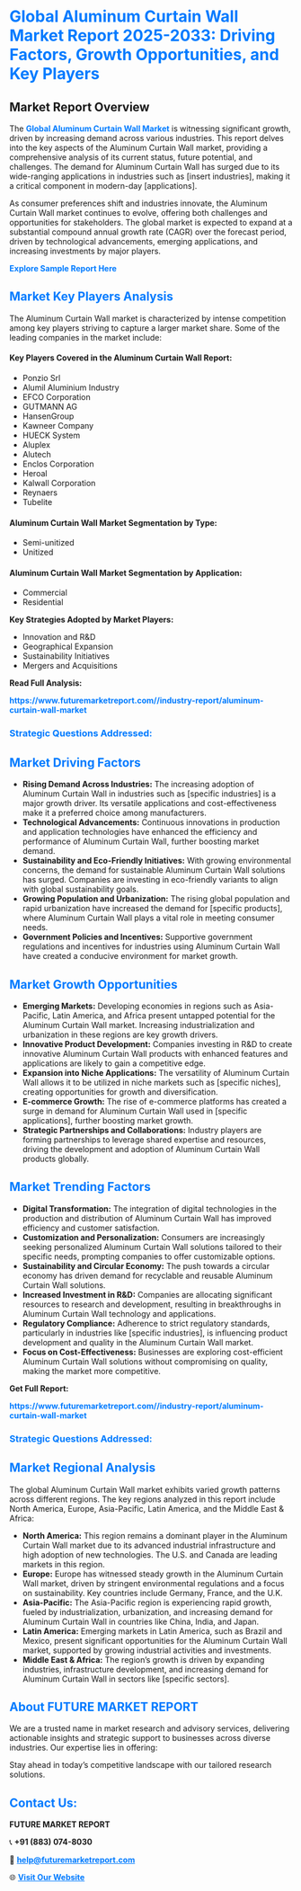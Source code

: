 <h1 style="color: #007BFF;">Global Aluminum Curtain Wall Market Report 2025-2033: Driving Factors, Growth Opportunities, and Key Players</h1>

<section id="overview">
<h2>Market Report Overview</h2>
<p>The <a href="https://www.futuremarketreport.com//industry-report/aluminum-curtain-wall-market" style="color: #007BFF; text-decoration: none;"><strong>Global Aluminum Curtain Wall Market</strong></a> is witnessing significant growth, driven by increasing demand across various industries. This report delves into the key aspects of the Aluminum Curtain Wall market, providing a comprehensive analysis of its current status, future potential, and challenges. The demand for Aluminum Curtain Wall has surged due to its wide-ranging applications in industries such as [insert industries], making it a critical component in modern-day [applications].</p>
<p>As consumer preferences shift and industries innovate, the Aluminum Curtain Wall market continues to evolve, offering both challenges and opportunities for stakeholders. The global market is expected to expand at a substantial compound annual growth rate (CAGR) over the forecast period, driven by technological advancements, emerging applications, and increasing investments by major players.</p>
</section>

<section id="overview">
<p><a href="https://www.futuremarketreport.com//request-sample/reportId=63132" style="color: #007BFF; text-decoration: none;"><strong>Explore Sample Report Here</strong></a></p>
</section>

<section id="key-players">
<h2 style="color: #007BFF;">Market Key Players Analysis</h2>
<p>The Aluminum Curtain Wall market is characterized by intense competition among key players striving to capture a larger market share. Some of the leading companies in the market include:</p>
<h4>Key Players Covered in the Aluminum Curtain Wall Report:</h4>
<ul><li>Ponzio Srl</li><li>Alumil Aluminium Industry</li><li>EFCO Corporation</li><li>GUTMANN AG</li><li>HansenGroup</li><li>Kawneer Company</li><li>HUECK System</li><li>Aluplex</li><li>Alutech</li><li>Enclos Corporation</li><li>Heroal</li><li>Kalwall Corporation</li><li>Reynaers</li><li>Tubelite</li></ul>
<h4>Aluminum Curtain Wall Market Segmentation by Type:</h4>
<ul><li>Semi-unitized</li><li>Unitized</li></ul>

<h4>Aluminum Curtain Wall Market Segmentation by Application:</h4>
<ul><li>Commercial</li><li>Residential</li></ul>
<p><strong>Key Strategies Adopted by Market Players:</strong></p>
<ul>
<li>Innovation and R&D</li>
<li>Geographical Expansion</li>
<li>Sustainability Initiatives</li>
<li>Mergers and Acquisitions</li>
</ul>
</section>

<section>
<p><strong>Read Full Analysis: </strong></p><a href="https://www.futuremarketreport.com//industry-report/aluminum-curtain-wall-market" style="color: #007BFF; text-decoration: none;"><strong>https://www.futuremarketreport.com//industry-report/aluminum-curtain-wall-market</strong></a>
<h3 style="color: #007BFF;">Strategic Questions Addressed:</h3>
</section>

<section id="driving-factors">
<h2 style="color: #007BFF;">Market Driving Factors</h2>
<ul>
<li><strong>Rising Demand Across Industries:</strong> The increasing adoption of Aluminum Curtain Wall in industries such as [specific industries] is a major growth driver. Its versatile applications and cost-effectiveness make it a preferred choice among manufacturers.</li>
<li><strong>Technological Advancements:</strong> Continuous innovations in production and application technologies have enhanced the efficiency and performance of Aluminum Curtain Wall, further boosting market demand.</li>
<li><strong>Sustainability and Eco-Friendly Initiatives:</strong> With growing environmental concerns, the demand for sustainable Aluminum Curtain Wall solutions has surged. Companies are investing in eco-friendly variants to align with global sustainability goals.</li>
<li><strong>Growing Population and Urbanization:</strong> The rising global population and rapid urbanization have increased the demand for [specific products], where Aluminum Curtain Wall plays a vital role in meeting consumer needs.</li>
<li><strong>Government Policies and Incentives:</strong> Supportive government regulations and incentives for industries using Aluminum Curtain Wall have created a conducive environment for market growth.</li>
</ul>
</section>

<section id="growth-opportunities">
<h2 style="color: #007BFF;">Market Growth Opportunities</h2>
<ul>
<li><strong>Emerging Markets:</strong> Developing economies in regions such as Asia-Pacific, Latin America, and Africa present untapped potential for the Aluminum Curtain Wall market. Increasing industrialization and urbanization in these regions are key growth drivers.</li>
<li><strong>Innovative Product Development:</strong> Companies investing in R&D to create innovative Aluminum Curtain Wall products with enhanced features and applications are likely to gain a competitive edge.</li>
<li><strong>Expansion into Niche Applications:</strong> The versatility of Aluminum Curtain Wall allows it to be utilized in niche markets such as [specific niches], creating opportunities for growth and diversification.</li>
<li><strong>E-commerce Growth:</strong> The rise of e-commerce platforms has created a surge in demand for Aluminum Curtain Wall used in [specific applications], further boosting market growth.</li>
<li><strong>Strategic Partnerships and Collaborations:</strong> Industry players are forming partnerships to leverage shared expertise and resources, driving the development and adoption of Aluminum Curtain Wall products globally.</li>
</ul>
</section>

<section id="trending-factors">
<h2 style="color: #007BFF;">Market Trending Factors</h2>
<ul>
<li><strong>Digital Transformation:</strong> The integration of digital technologies in the production and distribution of Aluminum Curtain Wall has improved efficiency and customer satisfaction.</li>
<li><strong>Customization and Personalization:</strong> Consumers are increasingly seeking personalized Aluminum Curtain Wall solutions tailored to their specific needs, prompting companies to offer customizable options.</li>
<li><strong>Sustainability and Circular Economy:</strong> The push towards a circular economy has driven demand for recyclable and reusable Aluminum Curtain Wall solutions.</li>
<li><strong>Increased Investment in R&D:</strong> Companies are allocating significant resources to research and development, resulting in breakthroughs in Aluminum Curtain Wall technology and applications.</li>
<li><strong>Regulatory Compliance:</strong> Adherence to strict regulatory standards, particularly in industries like [specific industries], is influencing product development and quality in the Aluminum Curtain Wall market.</li>
<li><strong>Focus on Cost-Effectiveness:</strong> Businesses are exploring cost-efficient Aluminum Curtain Wall solutions without compromising on quality, making the market more competitive.</li>
</ul>
</section>

<section>
<p><strong>Get Full Report: </strong></p><a href="https://www.futuremarketreport.com//industry-report/aluminum-curtain-wall-market" style="color: #007BFF; text-decoration: none;"><strong>https://www.futuremarketreport.com//industry-report/aluminum-curtain-wall-market</strong></a>
<h3 style="color: #007BFF;">Strategic Questions Addressed:</h3>
</section>


<section id="regional-analysis">
<h2 style="color: #007BFF;">Market Regional Analysis</h2>
<p>The global Aluminum Curtain Wall market exhibits varied growth patterns across different regions. The key regions analyzed in this report include North America, Europe, Asia-Pacific, Latin America, and the Middle East & Africa:</p>
<ul>
<li><strong>North America:</strong> This region remains a dominant player in the Aluminum Curtain Wall market due to its advanced industrial infrastructure and high adoption of new technologies. The U.S. and Canada are leading markets in this region.</li>
<li><strong>Europe:</strong> Europe has witnessed steady growth in the Aluminum Curtain Wall market, driven by stringent environmental regulations and a focus on sustainability. Key countries include Germany, France, and the U.K.</li>
<li><strong>Asia-Pacific:</strong> The Asia-Pacific region is experiencing rapid growth, fueled by industrialization, urbanization, and increasing demand for Aluminum Curtain Wall in countries like China, India, and Japan.</li>
<li><strong>Latin America:</strong> Emerging markets in Latin America, such as Brazil and Mexico, present significant opportunities for the Aluminum Curtain Wall market, supported by growing industrial activities and investments.</li>
<li><strong>Middle East & Africa:</strong> The region’s growth is driven by expanding industries, infrastructure development, and increasing demand for Aluminum Curtain Wall in sectors like [specific sectors].</li>
</ul>
</section>

<footer>
<h2 style="color: #007BFF;">About FUTURE MARKET REPORT</h2>
<p>We are a trusted name in market research and advisory services, delivering actionable insights and strategic support to businesses across diverse industries. Our expertise lies in offering:</p>

<p>Stay ahead in today’s competitive landscape with our tailored research solutions.</p>

<h2 style="color: #007BFF;">Contact Us:</h2>
<p><strong>FUTURE MARKET REPORT</strong></p>
<p>📞 <strong>+91 (883) 074-8030</strong></p>
<p>📧 <strong><a href="mailto:help@futuremarketreport.com" style="color: #007BFF;">help@futuremarketreport.com</a></strong></p>
<p>🌐 <strong><a href="https://www.futuremarketreport.com/" style="color: #007BFF;">Visit Our Website</a></strong></p>
</footer>
